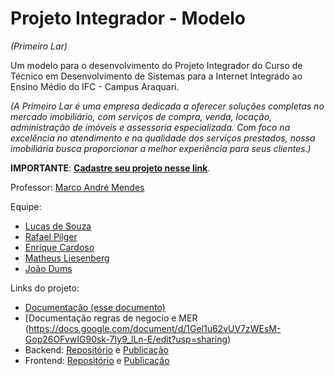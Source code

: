 # Projeto Integrador - Modelo
*(Primeiro Lar)*

Um modelo para o desenvolvimento do Projeto Integrador do Curso de Técnico em Desenvolvimento de Sistemas para a Internet Integrado ao Ensino Médio do IFC - Campus Araquari.

*(A Primeiro Lar é uma empresa dedicada a oferecer soluções completas no mercado imobiliário, com serviços de compra, venda, locação, administração de imóveis e assessoria especializada. Com foco na excelência no atendimento e na qualidade dos serviços prestados, nossa imobiliária busca proporcionar a melhor experiência para seus clientes.)*

**IMPORTANTE**: [**Cadastre seu projeto nesse link**](https://docs.google.com/spreadsheets/d/1KXuMJ9TK7GPyahR_BfLwfn4ec7vX7DgiHx42vFc4E7g/edit?usp=sharing).

Professor: [Marco André Mendes](github.com/marcoandre)

Equipe:
- [Lucas de Souza](github.com/LucasdDeSouza)
- [Rafael Pilger](github.com/917rafael)
- [Enrique Cardoso](github.com/EnriqueCardoso)
- [Matheus Liesenberg](github.com/matheusliesenberg)
- [João Dums](github.com/JoaoDums)

Links do projeto:
-   [Documentação (esse documento)](https://docs.google.com/document/d/1wVwGY__-Bh8ORFWZMNKu5ZyBMM1BpB_77pQRiiRETPE/edit?tab=t.0#heading=h.cyi47vu9mufy)
-   [Documentação regras de negocio e MER (https://docs.google.com/document/d/1Gel1u62vUV7zWEsM-Gop26OFvwIG90sk-7Iy9_lLn-E/edit?usp=sharing)
-   Backend: [Repositório](https://github.com/LucasdDeSouza/PL-Backend.git) e [Publicação](https://pi-backend.herokuapp.com/)
-   Frontend: [Repositório](https://github.com/LucasdDeSouza/PL-Frontend.git) e [Publicação](https://pi-frontend.herokuapp.com/)


